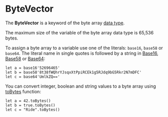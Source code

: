 # ByteVector

The **ByteVector** is a keyword of the byte array [data type](/ride/data-types.md).

The maximum size of the variable of the byte array data type is 65,536 bytes.

To assign a byte array to a variable use one of the literals: `base16`, `base58` or `base64`. The literal name in single quotes is followed by a string in [Base16](https://en.wikipedia.org/wiki/Hexadecimal#Base16_&#40;Transfer_encoding&#41;), [Base58](https://en.wikipedia.org/wiki/Base58) or [Base64](https://en.wikipedia.org/wiki/Base64):

``` ride
let a = base16'52696465'
let b = base58'8t38fWQhrYJsqxXtPpiRCEk1g5RJdq9bG5Rkr2N7mDFC'
let c = base64'UmlkZQ=='
```

You can convert integer, boolean and string values to a byte array using [toBytes](/ride/functions/built-in-functions/converting-functions.md) function:


``` ride
let a = 42.toBytes()
let b = true.toBytes()
let c = "Ride".toBytes()
```
